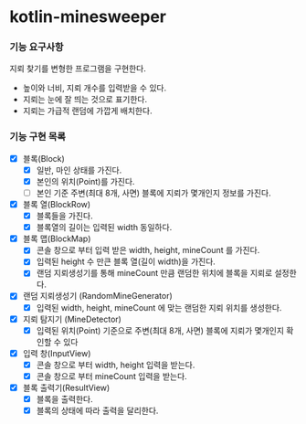 # kotlin-minesweeper

### 기능 요구사항

지뢰 찾기를 변형한 프로그램을 구현한다.

- 높이와 너비, 지뢰 개수를 입력받을 수 있다.
- 지뢰는 눈에 잘 띄는 것으로 표기한다.
- 지뢰는 가급적 랜덤에 가깝게 배치한다.

### 기능 구현 목록

- [x] 블록(Block)
    - [x] 일반, 마인 상태를 가진다.
    - [x] 본인의 위치(Point)를 가진다.
    - [ ] 본인 기준 주변(최대 8개, 사면) 블록에 지뢰가 몇개인지 정보를 가진다.
- [x] 블록 열(BlockRow)
  - [x] 블록들을 가진다.
  - [x] 블록열의 길이는 입력된 width 동일하다.
- [x] 블록 맵(BlockMap)
    - [x] 콘솔 창으로 부터 입력 받은 width, height, mineCount 를 가진다.
    - [x] 입력된 height 수 만큰 블록 열(길이 width)을 가진다.
    - [x] 랜덤 지뢰생성기를 통해 mineCount 만큼 랜덤한 위치에 블록을 지뢰로 설정한다.
- [x] 랜덤 지뢰생성기 (RandomMineGenerator)
  - [x] 입력된 width, height, mineCount 에 맞는 랜덤한 지뢰 위치를 생성한다.
- [x] 지뢰 탐지기 (MineDetector)
  - [x] 입력된 위치(Point) 기준으로 주변(최대 8개, 사면) 블록에 지뢰가 몇개인지 확인할 수 있다
- [x] 입력 창(InputView)
  - [x] 콘솔 창으로 부터 width, height 입력을 받는다.
  - [x] 콘솔 창으로 부터 mineCount 입력을 받는다.
- [x] 블록 출력기(ResultView)
  - [x] 블록을 출력한다.
  - [x] 블록의 상태에 따라 출력을 달리한다.
